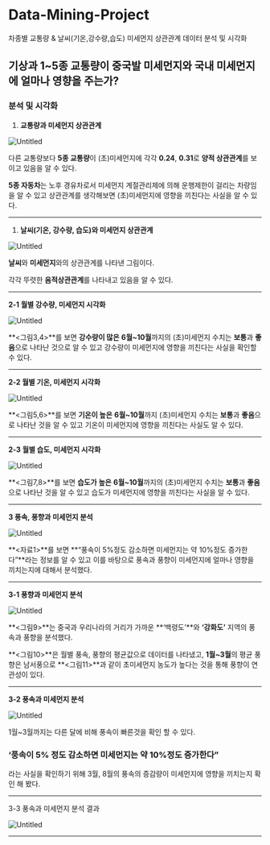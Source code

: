 # Data-Mining-Project
차종별 교통량 &amp; 날씨(기온,강수량,습도) 미세먼지 상관관계 데이터 분석 및 시각화
## 기상과 1~5종 교통량이 중국발 미세먼지와 국내 미세먼지에 얼마나 영향을 주는가?

### 분석 및 시각화

1. **교통량과 미세먼지 상관관계**

![Untitled](https://user-images.githubusercontent.com/67450169/191542844-d6dd1fe6-d977-4f2c-824c-75608b59455b.png)

다른 교통량보다 **5종 교통량**이 (초)미세먼지에 각각 **0.24**, **0.31**로 **양적 상관관계**를 보이고 있음을 알 수 있다.

**5종 자동차**는 노후 경유차로서 미세먼지 계절관리제에 의해 운행제한이 걸리는 차량임을 알 수 있고 상관관계를 생각해보면 (초)미세먼지에 영향을 끼친다는 사실을 알 수 있다.

---

1. **날씨(기온, 강수량, 습도)와 미세먼지 상관관계**

![Untitled](https://s3-us-west-2.amazonaws.com/secure.notion-static.com/5c476744-3cdc-44c8-b58f-9a6a00392cb4/Untitled.png)

**날씨**와 **미세먼지**와의 상관관계를 나타낸 그림이다. 

각각 뚜렷한 **음적상관관계**를 나타내고 있음을 알 수 있다.

---

**2-1 월별 강수량, 미세먼지 시각화**

![Untitled](https://s3-us-west-2.amazonaws.com/secure.notion-static.com/6bb853b5-ea62-4b63-9f76-40968e0c8dd7/Untitled.png)

**<그림3,4>**를 보면 **강수량이 많은** **6월~10월**까지의 (초)미세먼지 수치는 **보통**과 **좋음**으로 나타난 것으로 알 수 있고 강수량이 미세먼지에 영향을 끼친다는 사실을 확인할 수 있다.

---

**2-2 월별 기온, 미세먼지 시각화**

![Untitled](https://s3-us-west-2.amazonaws.com/secure.notion-static.com/875e748d-e19e-46d7-9d14-8df3a54bb0a0/Untitled.png)

**<그림5,6>**를 보면 **기온이 높은** **6월~10월**까지 (초)미세먼지 수치는 **보통**과 **좋음**으로 나타난 것을 알 수 있고 기온이 미세먼지에 영향을 끼친다는 사실도 알 수 있다.

---

**2-3 월별 습도, 미세먼지 시각화**

![Untitled](https://s3-us-west-2.amazonaws.com/secure.notion-static.com/2f457291-6be0-4a0f-8999-09a61d4a5983/Untitled.png)

**<그림7,8>**를 보면 **습도가 높은** **6월~10월**까지의 (초)미세먼지 수치는 **보통**과 **좋음**으로 나타난 것을 알 수 있고 습도가 미세먼지에 영향을 끼친다는 사실을 알 수 있다.

---

**3 풍속, 풍향과 미세먼지 분석**

![Untitled](https://s3-us-west-2.amazonaws.com/secure.notion-static.com/698350bf-e5bd-43d5-ab3e-0148444e70bb/Untitled.png)

**<자료1>**를 보면 **“풍속이 5%정도 감소하면 미세먼지는 약 10%정도 증가한다”**라는 정보를 알 수 있고 이를 바탕으로 풍속과 풍향이 미세먼지에 얼마나 영향을 끼치는지에 대해서 분석했다.

---

**3-1 풍향과 미세먼지 분석**

![Untitled](https://s3-us-west-2.amazonaws.com/secure.notion-static.com/6f2c1f5a-2778-41f2-82c4-6c0c2e4bd31f/Untitled.png)

**<그림9>**는 중국과 우리나라의 거리가 가까운 **‘백령도’**와 **‘강화도’** 지역의 풍속과 풍향을 분석했다.

**<그림10>**은 월별 풍속, 풍향의 평균값으로 데이터를 나타냈고, **1월~3월**의 평균 풍향은 남서풍으로 **<그림11>**과 같이 초미세먼지 농도가 높다는 것을 통해 풍향이 연관성이 있다.

---

**3-2 풍속과 미세먼지 분석**

![Untitled](https://s3-us-west-2.amazonaws.com/secure.notion-static.com/824169d7-0f0c-4a0c-bfe2-215534cdf183/Untitled.png)

1월~3월까지는 다른 달에 비해 풍속이 빠른것을 확인 할 수 있다.

### **‘풍속이 5% 정도 감소하면 미세먼지는 약 10%정도 증가한다”**

라는 사실을 확인하기 위해 3월, 8월의 풍속의 증감량이 미세먼지에 영향을 끼치는지 확인 해 봤다.

---

3-3 풍속과 미세먼지 분석 결과

![Untitled](https://s3-us-west-2.amazonaws.com/secure.notion-static.com/4b2e8820-602d-4e4b-a638-b7ffc9b7989b/Untitled.png)

---

